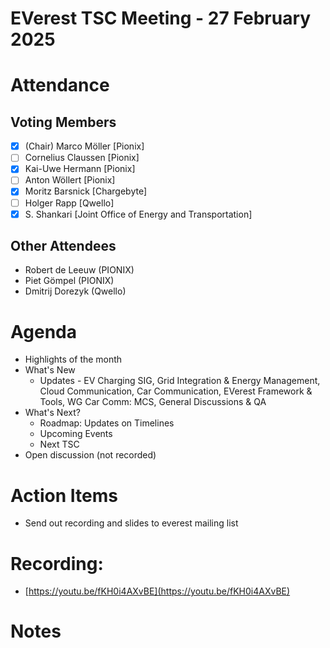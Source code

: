 # EVerest TSC Meeting - 27 February 2025

# Attendance

## Voting Members

- [x] (Chair) Marco Möller [Pionix]
- [ ] Cornelius Claussen [Pionix]
- [x] Kai-Uwe Hermann [Pionix]
- [ ] Anton Wöllert [Pionix]
- [x] Moritz Barsnick [Chargebyte]
- [ ] Holger Rapp [Qwello]
- [x] S. Shankari [Joint Office of Energy and Transportation]

## Other Attendees
- Robert de Leeuw (PIONIX)
- Piet Gömpel (PIONIX)
- Dmitrij Dorezyk (Qwello)

# Agenda

- Highlights of the month
- What's New
    - Updates - EV Charging SIG, Grid Integration & Energy Management, Cloud Communication, Car Communication, EVerest Framework & Tools, WG Car Comm: MCS, General Discussions & QA
- What's Next?
    - Roadmap: Updates on Timelines
    - Upcoming Events
    - Next TSC
- Open discussion (not recorded)

# Action Items
- Send out recording and slides to everest mailing list

# Recording:
- [https://youtu.be/fKH0i4AXvBE](https://youtu.be/fKH0i4AXvBE)

# Notes
